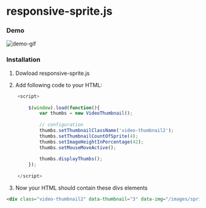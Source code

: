 # responsive-sprite.js

### Demo
![demo-gif](https://cloud.githubusercontent.com/assets/7879175/15245758/e4e9c576-1908-11e6-9d53-51ce3023e726.gif)

### Installation
1. Dowload responsive-sprite.js

2. Add following code to your HTML:
```javascript
	<script>
		
		$(window).load(function(){
			var thumbs = new VideoThumbnail();
			
			// configuration
			thumbs.setThumbnailClassName('video-thumbnail2');
			thumbs.setThumbnailCountOfSprite(4);
			thumbs.setImageHeightInPercentage(42);
			thumbs.setMouseMoveActive();
			
			thumbs.displayThumbs();	
		});
		
	</script>

```
3. Now your HTML should contain these divs elements
```HTML
<div class="video-thumbnail2" data-thumbnail="3" data-img="/images/sprite-example.jpg"></div>
```
